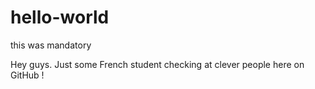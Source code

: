 # hello-world
this was mandatory

Hey guys. Just some French student checking at clever people here on GitHub !
